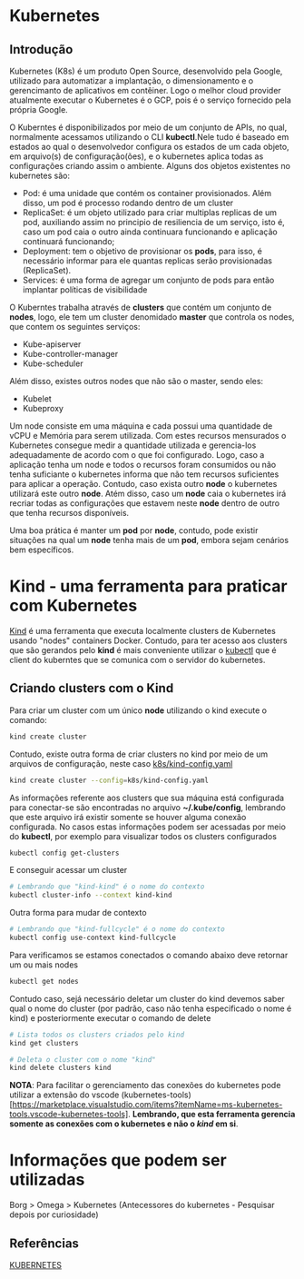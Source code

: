 # Kubernetes

## Introdução

Kubernetes (K8s) é um produto Open Source, desenvolvido pela Google, utilizado para automatizar a implantação, o dimensionamento e o gerencimanto de aplicativos em contêiner. Logo o melhor cloud provider atualmente executar o Kubernetes é o GCP, pois é o serviço fornecido pela própria Google.

O Kuberntes é disponibilizados por meio de um conjunto de APIs, no qual, normalmente acessamos utilizando o CLI **kubectl**.Nele tudo é baseado em estados ao qual o desenvolvedor configura os estados de um cada objeto, em arquivo(s) de configuração(ões), e o kubernetes aplica todas as configurações criando assim o ambiente. Alguns dos objetos existentes no kubernetes são:

- Pod: é uma unidade que contém os container provisionados. Além disso, um pod é processo rodando dentro de um cluster
- ReplicaSet: é um objeto utilizado para criar multiplas replicas de um pod, auxiliando assim no principio de resiliencia de um serviço, isto é, caso um pod caia o outro ainda continuara funcionando e aplicação continuará funcionando;
- Deployment: tem o objetivo de provisionar os **pods**, para isso, é necessário informar para ele quantas replicas serão provisionadas (ReplicaSet).
- Services: é uma forma de agregar um conjunto de pods para então implantar políticas de visibilidade

O Kuberntes trabalha através de **clusters** que contém um conjunto de **nodes**, logo, ele tem um cluster denomidado **master** que controla os nodes, que contem os seguintes serviços:

- Kube-apiserver
- Kube-controller-manager
- Kube-scheduler

Além disso, existes outros nodes que não são o master, sendo eles:

- Kubelet
- Kubeproxy

Um node consiste em uma máquina e cada possui uma quantidade de vCPU e Memória para serem utilizada. Com estes recursos mensurados o Kubernetes consegue medir a quantidade utilizada e gerencia-los adequadamente de acordo com o que foi configurado. Logo, caso a aplicação tenha um node e todos o recursos foram consumidos ou não tenha suficiante o kubernetes informa que não tem recursos suficientes para aplicar a operação. Contudo, caso exista outro **node** o kubernetes utilizará este outro **node**. Atém disso, caso um **node** caia o kubernetes irá recriar todas as configurações que estavem neste **node** dentro de outro que tenha recursos disponíveis.

Uma boa prática é manter um **pod** por **node**, contudo, pode existir situações na qual um **node** tenha mais de um **pod**, embora sejam cenários bem específicos.

# Kind - uma ferramenta para praticar com Kubernetes

[Kind](https://kind.sigs.k8s.io/docs/user/quick-start) é uma ferramenta que executa localmente clusters de Kubernetes usando "nodes" containers Docker. Contudo, para ter acesso aos clusters que são gerandos pelo **kind** é mais conveniente utilizar o [kubectl](https://kubernetes.io/docs/tasks/tools/) que é client do kuberntes que se comunica com o servidor do kubernetes.

## Criando clusters com o Kind

Para criar um cluster com um único **node** utilizando o kind execute o comando:

```sh
kind create cluster
```

Contudo, existe outra forma de criar clusters no kind por meio de um arquivos de configuração, neste caso [k8s/kind-config.yaml](./k8s/kind-config.yaml)

```sh
kind create cluster --config=k8s/kind-config.yaml
```

As informações referente aos clusters que sua máquina está configurada para conectar-se são encontradas no arquivo **~/.kube/config**, lembrando que este arquivo irá existir somente se houver alguma conexão configurada. No casos estas informações podem ser acessadas por meio do **kubectl**, por exemplo para visualizar todos os clusters configurados

```sh
kubectl config get-clusters
```

E conseguir acessar um cluster

```sh
# Lembrando que "kind-kind" é o nome do contexto
kubectl cluster-info --context kind-kind
```

Outra forma para mudar de contexto

```sh
# Lembrando que "kind-fullcycle" é o nome do contexto
kubectl config use-context kind-fullcycle
```

Para verificamos se estamos conectados o comando abaixo deve retornar um ou mais nodes

```sh
kubectl get nodes
```

Contudo caso, sejá necessário deletar um cluster do kind devemos saber qual o nome do cluster (por padrão, caso não tenha especificado o nome é kind) e posteriormente executar o comando de delete

```sh
# Lista todos os clusters criados pelo kind
kind get clusters

# Deleta o cluster com o nome "kind"
kind delete clusters kind
```

**NOTA**: Para facilitar o gerenciamento das conexões do kubernetes pode utilizar a extensão do vscode (kubernetes-tools)[https://marketplace.visualstudio.com/items?itemName=ms-kubernetes-tools.vscode-kubernetes-tools]. **Lembrando, que esta ferramenta gerencia somente as conexões com o kubernetes e não o _kind_ em si**.

# Informações que podem ser utilizadas

Borg > Omega > Kubernetes (Antecessores do kubernetes - Pesquisar depois por curiosidade)

## Referências

[KUBERNETES](http://kubernetes.io/pt/)

